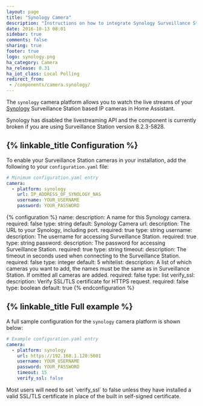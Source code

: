 ```yaml
---
layout: page
title: "Synology Camera"
description: "Instructions on how to integrate Synology Surveillance Station cameras within Home Assistant."
date: 2016-10-13 08:01
sidebar: true
comments: false
sharing: true
footer: true
logo: synology.png
ha_category: Camera
ha_release: 0.31
ha_iot_class: Local Polling
redirect_from:
 - /components/camera.synology/
---
```


The `synology` camera platform allows you to watch the live streams of your [Synology](https://www.synology.com/) Surveillance Station based IP cameras in Home Assistant.

<p class='note'>
Synology has disabled the livestreaming API and the component is currently broken if you are using Surveillance Station version 8.2.3-5828.
</p>

## {% linkable_title Configuration %}

To enable your Surveillance Station cameras in your installation, add the following to your `configuration.yaml` file:

```yaml
# Minimum configuration.yaml entry
camera:
  - platform: synology
    url: IP_ADDRESS_OF_SYNOLOGY_NAS
    username: YOUR_USERNAME
    password: YOUR_PASSWORD
```

{% configuration %}
name:
  description: A name for this Synology camera.
  required: false
  type: string
  default: Synology Camera
url:
  description: The URL to your Synology, including port.
  required: true
  type: string
username:
  description: The username for accessing Surveillance Station.
  required: true
  type: string
password:
  description: The password for accessing Surveillance Station.
  required: true
  type: string
timeout:
  description: The timeout in seconds used when connecting to the Surveillance Station.
  required: false
  type: integer
  default: 5
whitelist:
  description: A list of which cameras you want to add, the names must be the same as in Surveillance Station. If omitted all cameras are added.
  required: false
  type: list
verify_ssl:
  description: Verify SSL/TLS certificate for HTTPS request.
  required: false
  type: boolean
  default: true
{% endconfiguration %}

## {% linkable_title Full example %}

A full sample configuration for the `synology` camera platform is shown below:

```yaml
# Example configuration.yaml entry
camera:
  - platform: synology
    url: https://192.168.1.120:5001
    username: YOUR_USERNAME
    password: YOUR_PASSWORD
    timeout: 15
    verify_ssl: false
```

<p class='note'>
Most users will need to set `verify_ssl` to false unless they have installed a valid SSL/TLS certificate in place of the built in self-signed certificate.
</p>
